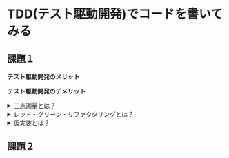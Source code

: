 # TDD(テスト駆動開発)でコードを書いてみる

## 課題１
**テスト駆動開発のメリット**



**テスト駆動開発のデメリット**


<details>
    <summary>三点測量とは？</summary>
「仮実装」をしていると、たまたまテストが通ってしまうため、別のテストを追加することにより
</details>

<details>
    <summary>レッド・グリーン・リファクタリングとは？</summary>
**レッド:** 動作しない、おそらく最初のうちはコンパイルも通らないテストを１つ書く。  
**グリーン:** そのテストを迅速に動作させる。
**リファクタリング:** テストを通すために発生した重複をすべて除去する。
</details>

<details>
    <summary>仮実装とは？</summary>
意図的に「歩幅を小さく」していき、テストを通すための最小限の変更である「仮実装」を活用しながら実装を進める。

仮実装の手順
- 小さいテストを１つ書く
- すべてのテストを実行し、１つ失敗することを確認する
- 小さい変更を行う
- 再びテストを実行し、全て成功することを確認する
- リファクタリングを行い、重複を除去する

「グリーン」に持っていくために「どんな手段であってもテストを成功させる。」
</details>

## 課題２